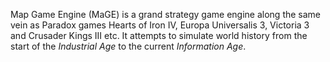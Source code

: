 Map Game Engine (MaGE) is a grand strategy game engine along the same vein as Paradox games Hearts of Iron IV, Europa Universalis 3, Victoria 3 and Crusader Kings III etc. It attempts to simulate world history from the start of the _Industrial Age_ to the current _Information Age_.